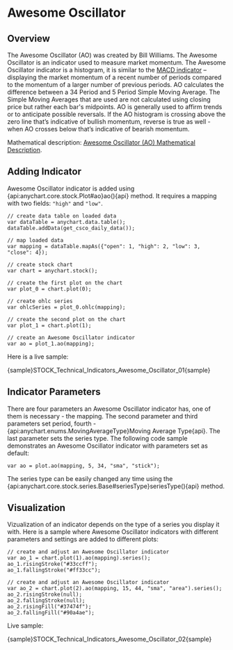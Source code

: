 # Awesome Oscillator

## Overview

The Awesome Oscillator (AO) was created by Bill Williams. The Awesome Oscillator is an indicator used to measure market momentum. The Awesome Oscillator indicator is a histogram, it is similar to the [MACD indicator](Moving\_Average\_Convergence\_Divergence\_\(MACD\)) – displaying the market momentum of a recent number of periods compared to the momentum of a larger number of previous periods. AO calculates the difference between a 34 Period and 5 Period Simple Moving Average. The Simple Moving Averages that are used are not calculated using closing price but rather each bar's midpoints. AO is generally used to affirm trends or to anticipate possible reversals. If the AO histogram is crossing above the zero line that’s indicative of bullish momentum, reverse is true as well - when AO crosses below that’s indicative of bearish momentum.

Mathematical description: [Awesome Oscillator (AO) Mathematical Description](Mathematical_Description#awesome_oscillator).

## Adding Indicator

Awesome Oscillator indicator is added using {api:anychart.core.stock.Plot#ao}ao(){api} method. It requires a mapping with two fields: `"high"` and `"low"`.

```
// create data table on loaded data
var dataTable = anychart.data.table();
dataTable.addData(get_csco_daily_data());

// map loaded data
var mapping = dataTable.mapAs({"open": 1, "high": 2, "low": 3, "close": 4});

// create stock chart
var chart = anychart.stock();

// create the first plot on the chart
var plot_0 = chart.plot(0);

// create ohlc series
var ohlcSeries = plot_0.ohlc(mapping);

// create the second plot on the chart
var plot_1 = chart.plot(1);

// create an Awesome Oscillator indicator
var ao = plot_1.ao(mapping);
```

Here is a live sample:

{sample}STOCK\_Technical\_Indicators\_Awesome\_Oscillator\_01{sample}

## Indicator Parameters

There are four parameters an Awesome Oscillator indicator has, one of them is necessary - the mapping. The second parameter and third parameters set period, fourth - {api:anychart.enums.MovingAverageType}Moving Average Type{api}. The last parameter sets the series type. The following code sample demonstrates an Awesome Oscillator indicator with parameters set as default:

```
var ao = plot.ao(mapping, 5, 34, "sma", "stick");
```

The series type can be easily changed any time using the {api:anychart.core.stock.series.Base#seriesType}seriesType(){api} method.

## Visualization

Vizualization of an indicator depends on the type of a series you display it with. Here is a sample where Awesome Oscillator indicators with different parameters and settings are added to different plots:

```
// create and adjust an Awesome Oscillator indicator
var ao_1 = chart.plot(1).ao(mapping).series();
ao_1.risingStroke("#33ccff");
ao_1.fallingStroke("#ff33cc");

// create and adjust an Awesome Oscillator indicator
var ao_2 = chart.plot(2).ao(mapping, 15, 44, "sma", "area").series();
ao_2.risingStroke(null);
ao_2.fallingStroke(null);
ao_2.risingFill("#37474f");
ao_2.fallingFill("#90a4ae");
```

Live sample:

{sample}STOCK\_Technical\_Indicators\_Awesome\_Oscillator\_02{sample}
